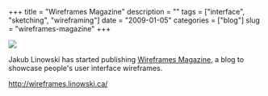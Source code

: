 +++
title = "Wireframes Magazine"
description = ""
tags = ["interface", "sketching", "wireframing"]
date = "2009-01-05"
categories = ["blog"]
slug = "wireframes-magazine"
+++



  <div class="notebook-screenshot"><a href="http://wireframes.linowski.ca/"><img id='bluga-thumbnail-1431' class='bluga-thumbnail large' src='http://media.konigi.com/bluga/
wt4962304fccd81.jpg'/></a></div><p>Jakub Linowski has started publishing <a href="http://wireframes.linowski.ca/">Wireframes Magazine</a>, a blog to showcase people's user interface wireframes.</p>
    
  <a href="http://wireframes.linowski.ca/">http://wireframes.linowski.ca/</a>
